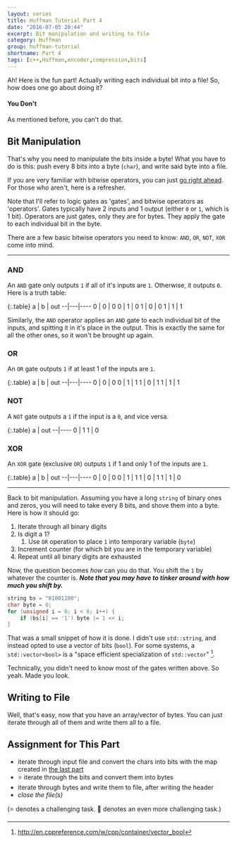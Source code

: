 ```yaml
---
layout: series
title: Huffman Tutorial Part 4
date: "2016-07-05 20:44"
excerpt: Bit manipulation and writing to file
category: Huffman
group: huffman-tutorial
shortname: Part 4
tags: [c++,Huffman,encoder,compression,bits]
---
```


Ah! Here is the fun part! Actually writing each individual bit into a file! So,
how does one go about doing it?


#### You Don't

As mentioned before, you can't do that.


## Bit Manipulation

That's why you need to manipulate the bits inside a byte! What you have to do
is this: push every 8 bits into a byte (`char`), and write said byte into a
file.

If you are very familiar with bitwise operators, you can just
[go right ahead](#skipper). For those who aren't, here is a refresher.

Note that I'll refer to logic gates as 'gates', and bitwise operators as
'operators'. Gates typically have 2 inputs and 1 output (either `0` or `1`,
which is 1 bit). Operators are just gates, only they are for bytes. They apply
the gate to each individual bit in the byte.

There are a few basic bitwise operators you need to know: `AND`, `OR`, `NOT`,
`XOR` come into mind.

---

### AND

An `AND` gate only outputs `1` if all of it's inputs are `1`. Otherwise, it
outputs `0`. Here is a truth table:

{:.table}
a | b | out
--|---|----
0 | 0 | 0
0 | 1 | 0
1 | 0 | 0
1 | 1 | 1

Similarly, the `AND` operator applies an `AND` gate to each individual bit of
the inputs, and spitting it in it's place in the output. This is exactly the
same for all the other ones, so it won't be brought up again.


### OR

An `OR` gate outputs `1` if at least 1 of the inputs are `1`.

{:.table}
a | b | out
--|---|----
0 | 0 | 0
0 | 1 | 1
1 | 0 | 1
1 | 1 | 1

### NOT

A `NOT` gate outputs a `1` if the input is a `0`, and vice versa.

{:.table}
a | out
--|----
0 | 1
1 | 0


### XOR

An `XOR` gate (exclusive `OR`) outputs `1` if 1 and only 1 of the inputs are
`1`.

{:.table}
a | b | out
--|---|----
0 | 0 | 0
0 | 1 | 1
1 | 0 | 1
1 | 1 | 0

---
<a name="skipper"></a>
Back to bit manipulation. Assuming you have a long `string` of binary ones and
zeros, you will need to take every 8 bits, and shove them into a byte. Here is
how it should go:

1. Iterate through all binary digits
2. Is digit a 1?
    1. Use `OR` operation to place `1` into temporary variable (`byte`)
3. Increment counter (for which bit you are in the temporary variable)
4. Repeat until all binary digits are exhausted

Now, the question becomes *how* can you do that. You shift the `1` by whatever
the counter is. ***Note that you may have to tinker around with how much you
shift by.***

~~~ cpp
string bs = "01001100";
char byte = 0;
for (unsigned i = 0; i < 8; i++) {
    if (bs[i] == '1') byte |= 1 << i;
}
~~~

That was a small snippet of how it is done. I didn't use `std::string`, and
instead opted to use a vector of bits (`bool`). For some systems, a
`std::vector<bool>` is a "space efficient specialization of `std::vector`" [^1].

Technically, you didn't need to know most of the gates written above. So yeah.
Made you look.


## Writing to File

Well, that's easy, now that you have an array/vector of bytes. You can just
iterate through all of them and write them all to a file.


## Assignment for This Part

- iterate through input file and convert the chars into bits with the
  map created in [the last part][p3]
- :star: iterate through the bits and convert them into bytes
- iterate through bytes and write them to file, after writing the header
- *close the file(s)*

(:star: denotes a challenging task. :star2: denotes an even more challenging
  task.)



[p3]: /huffman/2016/07/05/huffman-tutorial-03.html

[^1]: http://en.cppreference.com/w/cpp/container/vector_bool
